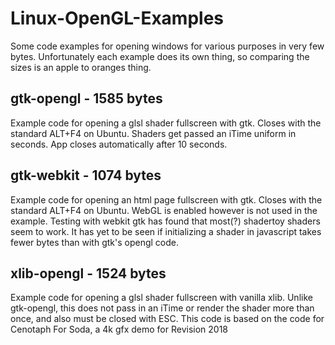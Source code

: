 # Linux-OpenGL-Examples

Some code examples for opening windows for various purposes in very few bytes. Unfortunately each example does its own thing, so comparing the sizes is an apple to oranges thing.

## gtk-opengl - 1585 bytes

Example code for opening a glsl shader fullscreen with gtk. Closes with the standard ALT+F4 on Ubuntu. Shaders get passed an iTime uniform in seconds. App closes automatically after 10 seconds.

## gtk-webkit - 1074 bytes

Example code for opening an html page fullscreen with gtk. Closes with the standard ALT+F4 on Ubuntu. WebGL is enabled however is not used in the example. Testing with webkit gtk has found that most(?) shadertoy shaders seem to work. It has yet to be seen if initializing a shader in javascript takes fewer bytes than with gtk's opengl code.

## xlib-opengl - 1524 bytes

Example code for opening a glsl shader fullscreen with vanilla xlib. Unlike gtk-opengl, this does not pass in an iTime or render the shader more than once, and also must be closed with ESC. This code is based on the code for Cenotaph For Soda, a 4k gfx demo for Revision 2018
